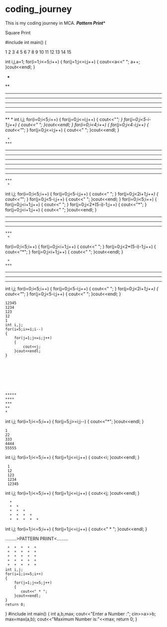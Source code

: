 # coding_journey
This is my coding journey in MCA.
*********Pattern Print**********










Square Print 

#include<iostream>
int main()
{

1 
2 3 
4 5 6 
7 8 9 10 
11 12 13 14 15 


int i,j,a=1;
for(i=1;i<=5;i++)
{
    for(j=1;j<=i;j++)
    {
        cout<<a<<" ";
        a++;
    }cout<<endl;
}







    

*
**
***
****
*****
****
***
**
*
   int i,j;
   for(i=0;i<5;i++)
   {
    for(j=0;j<=i;j++)
    {
      cout<<"*";
    }
    for(j=0;j<5-i-1;j++)
    {
        cout<<" ";
    }cout<<endl;
   }
   for(i=0;i<4;i++)
   {
    for(j=0;j<4-i;j++)
    {
      cout<<"*";
    }
    for(j=0;j<=i;j++)
    {
        cout<<" ";
    }cout<<endl;
   }













     *
    ***
   *****
  *******
 *********
 *********
  *******
   *****
    ***
     *
int i,j;
for(i=0;i<5;i++)
{
    for(j=0;j<5-i;j++)
    {
        cout<<" ";
    }
    for(j=0;j<2*i+1;j++)
    {
        cout<<"*";
    }
    for(j=0;j<5-i;j++)
    {
        cout<<" ";
    }cout<<endl;
}
for(i=0;i<5;i++)
{
    for(j=0;j<i+1;j++)
    {
        cout<<" ";
    }
    for(j=0;j<2*(5-i)-1;j++)
    {
        cout<<"*";
    }
    for(j=0;j<i+1;j++)
    {
        cout<<" ";
    }cout<<endl;
}






 *********
  *******
   *****
    ***
     *
for(i=0;i<5;i++)
{
    for(j=0;j<i+1;j++)
    {
        cout<<" ";
    }
    for(j=0;j<2*(5-i)-1;j++)
    {
        cout<<"*";
    }
    for(j=0;j<i+1;j++)
    {
        cout<<" ";
    }cout<<endl;
}







     *
    ***
   *****
  *******
 *********
int i,j;
for(i=0;i<5;i++)
{
    for(j=0;j<5-i;j++)
    {
        cout<<" ";
    }
    for(j=0;j<2*i+1;j++)
    {
        cout<<"*";
    }
    for(j=0;j<5-i;j++)
    {
        cout<<" ";
    }cout<<endl;
}


    12345
    1234
    123
    12
    1
    int i,j;
    for(i=5;i>=1;i--)
    {
        for(j=1;j<=i;j++)
        {
            cout<<j;
        }cout<<endl;
    }








    *****
    ****
    ***
    **
    * 
  int i,j;
  for(i=1;i<=5;i++)
  {
    for(j=5;j>=i;j--)
    {
        cout<<"*";
    }cout<<endl;
  }










    1
    22
    333
    4444
    55555
int i,j;
for(i=1;i<=5;i++)
{
    for(j=1;j<=i;j++)
    {
        cout<<i;
    }cout<<endl;
}









     1 
     12
     123
     1234
     12345
  int i,j;
  for(i=1;i<=5;i++)
  {
    for(j=1;j<=i;j++)
    {
        cout<<j;
    }cout<<endl;
  }






      * 
      *  *
      *  *  *
      *  *  *  *
      *  *  *  *  *
 int i,j;
 for(i=1;i<=5;i++)
 {
    for(j=1;j<=i;j++)
    {
        cout<<" * ";
    }cout<<endl;
 }












.........>PATTERN PRIINT<.........


     *  *  *  *  * 
     *  *  *  *  * 
     *  *  *  *  * 
     *  *  *  *  * 
     *  *  *  *  * 
    int i,j;
    for(i=1;i<=5;i++)
    {
        for(j=1;j<=5;j++)
        {
           cout<<" * ";
        }cout<<endl;
    }
    return 0;
}
#include<iostream>
int main()
{ int a,b,max;
cout<<"Enter a Number :";
cin>>a>>b;
max=max(a,b);
cout<<"Maximum Number is:"<<max;
return 0;
}
